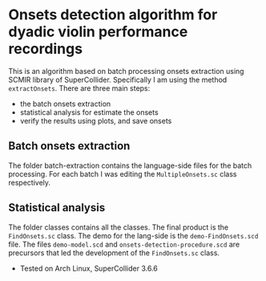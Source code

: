 # Onsets detection algorithm for dyadic violin performance recordings
This is an algorithm based on batch processing onsets extraction using SCMIR library of SuperCollider.  Specifically I am using the method `extractOnsets`.  There are three main steps:
- the batch onsets extraction
- statistical analysis for estimate the onsets
- verify the results using plots, and save onsets

## Batch onsets extraction
The folder batch-extraction contains the language-side files for the batch processing.  For each batch I was editing the `MultipleOnsets.sc` class respectively.

## Statistical analysis
The folder classes contains all the classes.  The final product is the `FindOnsets.sc` class.  The demo for the lang-side is the `demo-FindOnsets.scd` file.  The files `demo-model.scd` and `onsets-detection-procedure.scd` are precursors that led the development of the `FindOnsets.sc` class.

- Tested on Arch Linux, SuperCollider 3.6.6

